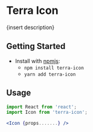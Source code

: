 # Terra Icon

{insert description}

## Getting Started

- Install with [npmjs](https://www.npmjs.com):
  - `npm install terra-icon`
  - `yarn add terra-icon`

## Usage

```jsx
import React from 'react';
import Icon from 'terra-icon';

<Icon {props.......} />
```

